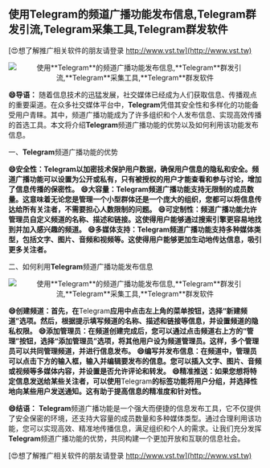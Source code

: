 ## **使用**Telegram**的频道广播功能发布信息,**Telegram**群发引流,**Telegram**采集工具,**Telegram**群发软件**

[😍想了解推广相关软件的朋友请登录 http://www.vst.tw](http://www.vst.tw)

 <center><img src="https://vst.tw/MP4/tuiguang/png/0.png" alt="使用**Telegram**的频道广播功能发布信息,**Telegram**群发引流,**Telegram**采集工具,**Telegram**群发软件"></center>

**😄导语：**
随着信息技术的迅猛发展，社交媒体已经成为人们获取信息、传播观点的重要渠道。在众多社交媒体平台中，**Telegram**凭借其安全性和多样化的功能备受用户青睐。其中，频道广播功能成为了许多组织和个人发布信息、实现高效传播的首选工具。本文将介绍**Telegram**频道广播功能的优势以及如何利用该功能发布信息。

一、**Telegram**频道广播功能的优势

**😄安全性：**Telegram**以加密技术保护用户数据，确保用户信息的隐私和安全。频道广播功能可以设置为公开或私有，只有被授权的用户才能查看和参与讨论，增加了信息传播的保密性。**
**😄大容量：**Telegram**频道广播功能支持无限制的成员数量。这意味着无论您是管理一个小型群体还是一个庞大的组织，您都可以将信息传达给所有关注者，不需要担心人数限制的问题。**
**😄可定制性：频道广播功能允许管理员自定义频道的名称、描述和链接。这使得用户能够通过搜索引擎更容易地找到并加入感兴趣的频道。**
**😄多媒体支持：**Telegram**频道广播功能支持多种媒体类型，包括文字、图片、音频和视频等。这使得用户能够更加生动地传达信息，吸引更多关注者。**

二、如何利用**Telegram**频道广播功能发布信息

 <center><img src="https://vst.tw/MP4/tuiguang/png/2.png" alt="使用**Telegram**的频道广播功能发布信息,**Telegram**群发引流,**Telegram**采集工具,**Telegram**群发软件"></center>

**😄创建频道：首先，在**Telegram**应用中点击左上角的菜单按钮，选择“新建频道”选项。然后，根据提示填写频道的名称、描述和链接等信息，并设置频道的隐私权限。**
**😄添加管理员：在频道创建完成后，您可以通过点击频道右上方的“管理”按钮，选择“添加管理员”选项，将其他用户设为频道管理员。这样，多个管理员可以共同管理频道，并进行信息发布。**
**😄编写并发布信息：在频道中，管理员可以点击下方的输入框，输入并编辑要发布的信息。您可以插入文字、图片、音频或视频等多媒体内容，并设置是否允许评论和转发。**
**😄精准推送：如果您想将特定信息发送给某些关注者，可以使用**Telegram**的标签功能将用户分组，并选择性地向某些用户发送通知。这有助于提高信息的精准度和针对性。**

**😄结语：**
**Telegram**频道广播功能是一个强大而便捷的信息发布工具，它不仅提供了安全保密的环境，还支持大容量的成员数量和多种媒体类型。通过合理利用该功能，您可以实现高效、精准地传播信息，满足组织和个人的需求。让我们充分发挥**Telegram**频道广播功能的优势，共同构建一个更加开放和互联的信息社会。

[😍想了解推广相关软件的朋友请登录 http://www.vst.tw](http://www.vst.tw)



